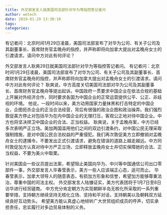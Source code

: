 ```yaml
---
title: 外交部发言人就美国司法部针对华为等指控答记者问
author: wetech
date: 2019-01-29 13:30:10
tags: 
categories: 
---
```

有记者问：北京时间1月29日凌晨，美国司法部宣布了对华为公司、有关子公司及其副董事长、首席财务官孟晚舟的指控，并声称即将向加拿大提出对孟晚舟女士的引渡请求。请问中方对此有何评论？
<!-- more -->
外交部发言人耿爽29日就美国司法部针对华为等指控答记者问。
有记者问：北京时间1月29日凌晨，美国司法部宣布了对华为公司、有关子公司及其副董事长、首席财务官孟晚舟的指控，并声称即将向加拿大提出对孟晚舟女士的引渡请求。请问中方对此有何评论？
耿爽说，中方高度关切美国司法部对华为公司及其副董事长、首席财务官孟晚舟等提出起诉。中国政府一贯要求中国企业在依法合规的基础上开展对外经济合作，同时要求各国为中国企业的正常运营提供公平、公正、非歧视的环境。
他说，一段时间以来，美方动用国家力量抹黑和打击特定的中国企业，企图扼杀企业的正当合法经营，背后有很强的政治企图和政治操弄。我们强烈敦促美方停止对包括华为在内中国企业的无理打压，客观公正地对待中国企业。中方也将坚决捍卫中国企业的合法、正当权益。
耿爽说，关于孟晚舟案，中方已经多次表明严正立场。美加两国滥用他们之间的双边引渡条约，对中国公民无理采取强制措施，是对中国公民合法权益的严重侵犯。我们再次敦促美方立即撤销对孟晚舟女士的逮捕令，不要发出正式引渡请求，避免在错误的道路上越走越远。中方同时敦促加方认真对待中方严正立场，立即释放孟晚舟女士并切实保障她的合法、正当权益，不要为美火中取栗。
 
 
针对美国会一些议员提出法案，希望阻止美国向华为、中兴等中国通信公司出口零部件一事，外交部发言人华春莹表示，美方一些人应该端正心态，适可而止。
华春莹表示，加拿大领导人的随意表态，有损加方形象和信誉，希望加方能够尊重法治，尊重中国的司法主权。
外交部发言人陆慷证实，美方代表团将于1月7日至8日访华进行经贸磋商。
中方充分肯定朝方为实现朝鲜半岛无核化所采取的一系列重要举措，支持朝方继续坚持无核化立场、坚持和平对话，支持朝美以及朝韩双方延续良好互动势头。
希望美方能认真虚心地倾听广大世贸组织成员的呼声，切实承担责任，忠实履行对多边贸易体制的义务。
